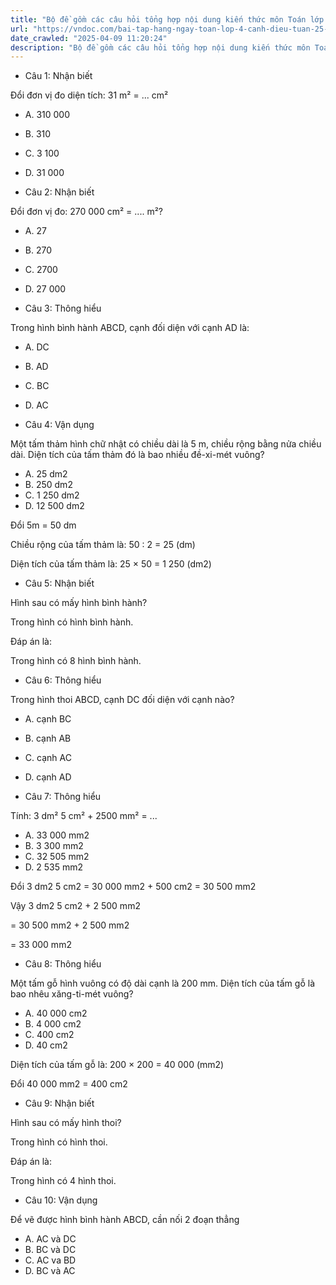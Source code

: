 ```yaml
---
title: "Bộ đề gồm các câu hỏi tổng hợp nội dung kiến thức môn Toán lớp 4 đã học ở Tuần 25 trong chương trình Toán lớp 4 Tập 2 sách Cánh Diều, giúp các em ôn tập và luyện giải các dạng bài tập Toán lớp 4. Mời các em cùng luyện tập."
url: "https://vndoc.com/bai-tap-hang-ngay-toan-lop-4-canh-dieu-tuan-25-thu-5-337869"
date_crawled: "2025-04-09 11:20:24"
description: "Bộ đề gồm các câu hỏi tổng hợp nội dung kiến thức môn Toán lớp 4 đã học ở Tuần 25 trong chương trình Toán lớp 4 Tập 2 sách Cánh Diều, giúp các em ôn tập và luyện giải các dạng bài tập Toán lớp 4. Mời các em cùng luyện tập."
---
```


* Câu 1:  Nhận biết

Đổi đơn vị đo diện tích: 31 m² = ... cm²

  * A. 310 000 
  * B. 310 
  * C. 3 100 
  * D. 31 000 



* Câu 2:  Nhận biết

Đổi đơn vị đo: 270 000 cm² = .... m²?

  * A. 27 
  * B. 270 
  * C. 2700 
  * D. 27 000 



* Câu 3:  Thông hiểu

Trong hình bình hành ABCD, cạnh đối diện với cạnh AD là:

  * A. DC 
  * B. AD 
  * C. BC 
  * D. AC 



* Câu 4:  Vận dụng

Một tấm thảm hình chữ nhật có chiều dài là 5 m, chiều rộng bằng nửa chiều dài. Diện tích của tấm thảm đó là bao nhiều đề-xi-mét vuông?

  * A. 25 dm2
  * B. 250 dm2
  * C. 1 250 dm2
  * D. 12 500 dm2



Đổi 5m = 50 dm

Chiều rộng của tấm thảm là: 50 : 2 = 25 (dm)

Diện tích của tấm thảm là: 25 × 50 = 1 250 (dm2)

* Câu 5:  Nhận biết

Hình sau có mấy hình bình hành?

Trong hình có  hình bình hành.

Đáp án là:

Trong hình có 8 hình bình hành.

* Câu 6:  Thông hiểu

Trong hình thoi ABCD, cạnh DC đối diện với cạnh nào?

  * A. cạnh BC 
  * B. cạnh AB 
  * C. cạnh AC 
  * D. cạnh AD 



* Câu 7:  Thông hiểu

Tính: 3 dm² 5 cm² + 2500 mm² = ...

  * A. 33 000 mm2
  * B. 3 300 mm2
  * C. 32 505 mm2
  * D. 2 535 mm2



Đổi 3 dm2 5 cm2 = 30 000 mm2 \+ 500 cm2 = 30 500 mm2

Vậy 3 dm2 5 cm2 \+ 2 500 mm2

= 30 500 mm2 \+ 2 500 mm2 

= 33 000 mm2

* Câu 8:  Thông hiểu

Một tấm gỗ hình vuông có độ dài cạnh là 200 mm. Diện tích của tấm gỗ là bao nhêu xăng-ti-mét vuông?

  * A. 40 000 cm2
  * B. 4 000 cm2
  * C. 400 cm2
  * D. 40 cm2



Diện tích của tấm gỗ là: 200 × 200 = 40 000 (mm2)

Đổi 40 000 mm2 = 400 cm2

* Câu 9:  Nhận biết

Hình sau có mấy hình thoi?

Trong hình có  hình thoi.

Đáp án là:

Trong hình có 4 hình thoi.

* Câu 10:  Vận dụng

Để vẽ được hình bình hành ABCD, cần nối 2 đoạn thẳng

  * A. AC và DC 
  * B. BC và DC 
  * C. AC va BD 
  * D. BC và AC 


